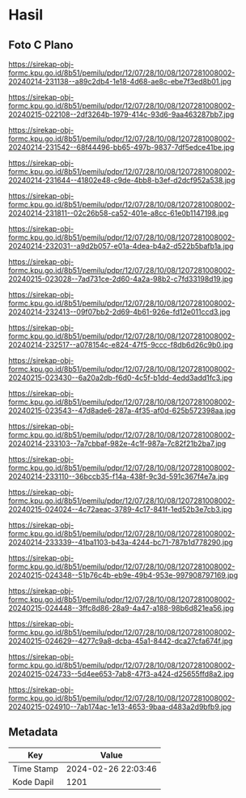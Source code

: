 # Hasil

## Foto C Plano

https://sirekap-obj-formc.kpu.go.id/8b51/pemilu/pdpr/12/07/28/10/08/1207281008002-20240214-231138--a89c2db4-1e18-4d68-ae8c-ebe7f3ed8b01.jpg

https://sirekap-obj-formc.kpu.go.id/8b51/pemilu/pdpr/12/07/28/10/08/1207281008002-20240215-022108--2df3264b-1979-414c-93d6-9aa463287bb7.jpg

https://sirekap-obj-formc.kpu.go.id/8b51/pemilu/pdpr/12/07/28/10/08/1207281008002-20240214-231542--68f44496-bb65-497b-9837-7df5edce41be.jpg

https://sirekap-obj-formc.kpu.go.id/8b51/pemilu/pdpr/12/07/28/10/08/1207281008002-20240214-231644--41802e48-c9de-4bb8-b3ef-d2dcf952a538.jpg

https://sirekap-obj-formc.kpu.go.id/8b51/pemilu/pdpr/12/07/28/10/08/1207281008002-20240214-231811--02c26b58-ca52-401e-a8cc-61e0b1147198.jpg

https://sirekap-obj-formc.kpu.go.id/8b51/pemilu/pdpr/12/07/28/10/08/1207281008002-20240214-232031--a9d2b057-e01a-4dea-b4a2-d522b5bafb1a.jpg

https://sirekap-obj-formc.kpu.go.id/8b51/pemilu/pdpr/12/07/28/10/08/1207281008002-20240215-023028--7ad731ce-2d60-4a2a-98b2-c7fd33198d19.jpg

https://sirekap-obj-formc.kpu.go.id/8b51/pemilu/pdpr/12/07/28/10/08/1207281008002-20240214-232413--09f07bb2-2d69-4b61-926e-fd12e011ccd3.jpg

https://sirekap-obj-formc.kpu.go.id/8b51/pemilu/pdpr/12/07/28/10/08/1207281008002-20240214-232517--a078154c-e824-47f5-9ccc-f8db6d26c9b0.jpg

https://sirekap-obj-formc.kpu.go.id/8b51/pemilu/pdpr/12/07/28/10/08/1207281008002-20240215-023430--6a20a2db-f6d0-4c5f-b1dd-4edd3add1fc3.jpg

https://sirekap-obj-formc.kpu.go.id/8b51/pemilu/pdpr/12/07/28/10/08/1207281008002-20240215-023543--47d8ade6-287a-4f35-af0d-625b572398aa.jpg

https://sirekap-obj-formc.kpu.go.id/8b51/pemilu/pdpr/12/07/28/10/08/1207281008002-20240214-233103--7a7cbbaf-982e-4c1f-987a-7c82f21b2ba7.jpg

https://sirekap-obj-formc.kpu.go.id/8b51/pemilu/pdpr/12/07/28/10/08/1207281008002-20240214-233110--36bccb35-f14a-438f-9c3d-591c367f4e7a.jpg

https://sirekap-obj-formc.kpu.go.id/8b51/pemilu/pdpr/12/07/28/10/08/1207281008002-20240215-024024--4c72aeac-3789-4c17-841f-1ed52b3e7cb3.jpg

https://sirekap-obj-formc.kpu.go.id/8b51/pemilu/pdpr/12/07/28/10/08/1207281008002-20240214-233339--41ba1103-b43a-4244-bc71-787b1d778290.jpg

https://sirekap-obj-formc.kpu.go.id/8b51/pemilu/pdpr/12/07/28/10/08/1207281008002-20240215-024348--51b76c4b-eb9e-49b4-953e-997908797169.jpg

https://sirekap-obj-formc.kpu.go.id/8b51/pemilu/pdpr/12/07/28/10/08/1207281008002-20240215-024448--3ffc8d86-28a9-4a47-a188-98b6d821ea56.jpg

https://sirekap-obj-formc.kpu.go.id/8b51/pemilu/pdpr/12/07/28/10/08/1207281008002-20240215-024629--4277c9a8-dcba-45a1-8442-dca27cfa674f.jpg

https://sirekap-obj-formc.kpu.go.id/8b51/pemilu/pdpr/12/07/28/10/08/1207281008002-20240215-024733--5d4ee653-7ab8-47f3-a424-d25655ffd8a2.jpg

https://sirekap-obj-formc.kpu.go.id/8b51/pemilu/pdpr/12/07/28/10/08/1207281008002-20240215-024910--7ab174ac-1e13-4653-9baa-d483a2d9bfb9.jpg


## Metadata

| Key        | Value               |
| ---------- | ------------------- |
| Time Stamp | 2024-02-26 22:03:46 |
| Kode Dapil | 1201                |



